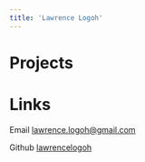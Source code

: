 ```yaml
---
title: 'Lawrence Logoh'
---
```

# Projects

# Links
Email [lawrence.logoh@gmail.com](mailto:lawrence.logoh@gmail.com)

Github [lawrencelogoh](https://github.com/lawrencelogoh)




